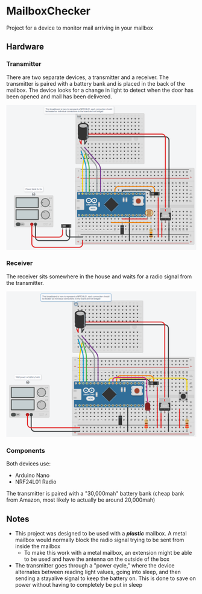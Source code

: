 # MailboxChecker
Project for a device to monitor mail arriving in your mailbox

## Hardware
### Transmitter
There are two separate devices, a transmitter and a receiver. The transmitter is paired with a battery bank and is placed in the back of the mailbox. The device looks for a change in light to detect when the door has been opened and mail has been delivered.

![Transmitter](/misc/Transmitter.PNG)

### Receiver
The receiver sits somewhere in the house and waits for a radio signal from the transmitter.

![Receiver](/misc/Receiver.PNG)

### Components
Both devices use:
- Arduino Nano
- NRF24L01 Radio

The transmitter is paired with a "30,000mah" battery bank (cheap bank from Amazon, most likely to actually be around 20,000mah)

## Notes
- This project was designed to be used with a ***plastic*** mailbox. A metal mailbox would normally block the radio signal trying to be sent from inside the mailbox
    - To make this work with a metal mailbox, an extension might be able to be used and have the antenna on the outside of the box
- The transmitter goes through a "power cycle," where the device alternates between reading light values, going into sleep, and then sending a stayalive signal to keep the battery on. This is done to save on power without having to completely be put in sleep